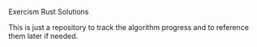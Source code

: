 Exercism Rust Solutions

This is just a repository to track the algorithm progress and to reference them later if needed.

